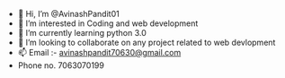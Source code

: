 - 👋 Hi, I’m @AvinashPandit01
- 👀 I’m interested in Coding and web development
- 🌱 I’m currently learning python 3.0
- 💞️ I’m looking to collaborate on any project related to web devlopment
- 📫 Email :- avinashpandit70630@gmail.com
-    Phone no. 7063070199

<!---
AvinashPandit01/AvinashPandit01 is a ✨ special ✨ repository because its `README.md` (this file) appears on your GitHub profile.
You can click the Preview link to take a look at your changes.
--->
